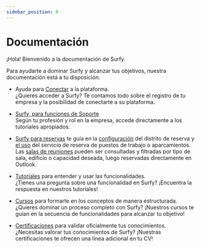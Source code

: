 ```yaml
---
sidebar_position: 0
---
```


# Documentación

¡Hola! Bienvenido a la documentación de Surfy.

Para ayudarte a dominar Surfy y alcanzar tus objetivos, nuestra documentación está a tu disposición:

- Ayuda para [Conectar](/es/docs/access/intro.md) a la plataforma.<br />
¿Quieres acceder a Surfy? Te contamos todo sobre el registro de tu empresa y la posibilidad de conectarte a su plataforma.

- [Surfy, para funciones de Soporte](/es/docs/userprofile/fmsupport.md)<br />
Según tu profesión y rol en la empresa, accede directamente a los tutoriales apropiados.

- [Surfy para reservas](/es/docs/userprofile/bookingusers) te guía en la [configuración](/es/docs/courses/occupy/occupycourse#configurar-la-asignación-de-distritos) del distrito de reserva y [el uso](/es/docs/tutorials/booking/create) del servicio de reserva de puestos de trabajo o aparcamientos.<br />
Las [salas de reuniones](/es/docs/courses/occupy/meetingroomcourse) pueden ser consultadas y filtradas por tipo de sala, edificio o capacidad deseada, luego reservadas directamente en Outlook.<br />

- [Tutoriales](/es/docs/tutorials/intro.md) para entender y usar las funcionalidades.<br />
¿Tienes una pregunta sobre una funcionalidad en Surfy? ¡Encuentra la respuesta en nuestros tutoriales!

- [Cursos](/es/docs/courses/intro.md) para formarte en los conceptos de manera estructurada.<br />
¿Quieres dominar un proceso completo con Surfy? ¡Nuestros cursos te guían en la secuencia de funcionalidades para alcanzar tu objetivo!

- [Certificaciones](/es/docs/certifications/intro.md) para validar oficialmente tus conocimientos.<br />
¿Necesitas valorar tus conocimientos de Surfy? ¡Nuestras certificaciones te ofrecen una línea adicional en tu CV!

